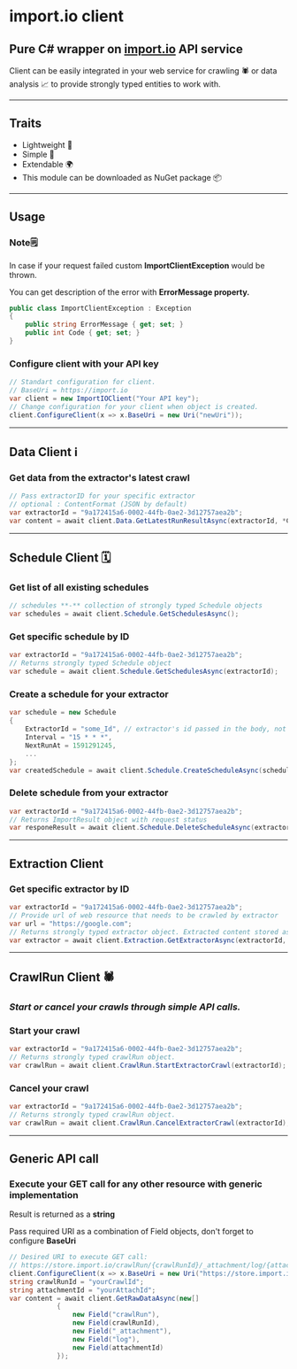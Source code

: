 # import.io client

## Pure C# wrapper on [import.io](http://import.io) API service

Client can be easily integrated in your web service for crawling 🕷️ or data analysis 📈 to provide strongly typed entities to work with.

---

## Traits

- Lightweight 🍃
- Simple 🐣
- Extendable 🌍
- This module can be downloaded as NuGet package 📦

---

## Usage

### **Note**🗒️

In case if your request failed custom **ImportClientException** would be thrown.

You can get description of the error with **ErrorMessage property.**

```csharp
public class ImportClientException : Exception
{
    public string ErrorMessage { get; set; }
    public int Code { get; set; }
}
```

### Configure client with your API key

```csharp
// Standart configuration for client.
// BaseUri = https://import.io
var client = new ImportIOClient("Your API key");
// Change configuration for your client when object is created.
client.ConfigureClient(x => x.BaseUri = new Uri("newUri"));
```

---

## Data Client ℹ️

### Get data from the extractor's latest crawl

```csharp
// Pass extractorID for your specific extractor
// optional : ContentFormat (JSON by default)
var extractorId = "9a172415a6-0002-44fb-0ae2-3d12757aea2b";
var content = await client.Data.GetLatestRunResultAsync(extractorId, *ContentFormat.CSV*);
```

---

## Schedule Client 🗓️

### Get list of all existing schedules

```csharp
// schedules **-** collection of strongly typed Schedule objects
var schedules = await client.Schedule.GetSchedulesAsync();
```

### Get specific schedule by ID

```csharp
var extractorId = "9a172415a6-0002-44fb-0ae2-3d12757aea2b";
// Returns strongly typed Schedule object
var schedule = await client.Schedule.GetSchedulesAsync(extractorId);
```

### Create a schedule for your extractor

```csharp
var schedule = new Schedule
{
	ExtractorId = "some_Id", // extractor's id passed in the body, not in the URL
	Interval = "15 * * *",
	NextRunAt = 1591291245,
	...
};
var createdSchedule = await client.Schedule.CreateScheduleAsync(schedule);
```

### Delete schedule from your extractor

```csharp
var extractorId = "9a172415a6-0002-44fb-0ae2-3d12757aea2b";
// Returns ImportResult object with request status
var responeResult = await client.Schedule.DeleteScheduleAsync(extractorId);
```

---

## Extraction Client

### Get specific extractor by ID

```csharp
var extractorId = "9a172415a6-0002-44fb-0ae2-3d12757aea2b";
// Provide url of web resource that needs to be crawled by extractor
var url = "https://google.com";
// Returns strongly typed extractor object. Extracted content stored as JObject.
var extractor = await client.Extraction.GetExtractorAsync(extractorId, url);
```

---

## CrawlRun Client 🕷️

### *Start or cancel your crawls  through simple API calls.*

### Start your crawl

```csharp
var extractorId = "9a172415a6-0002-44fb-0ae2-3d12757aea2b";
// Returns strongly typed crawlRun object.
var crawlRun = await client.CrawlRun.StartExtractorCrawl(extractorId);
```

### Cancel your crawl

```csharp
var extractorId = "9a172415a6-0002-44fb-0ae2-3d12757aea2b";
// Returns strongly typed crawlRun object.
var crawlRun = await client.CrawlRun.CancelExtractorCrawl(extractorId);
```

---

## Generic API call

### Execute your GET call for any other resource with generic implementation

Result is returned as a **string**

Pass required URI as a combination of Field objects, don't forget to configure **BaseUri**

```csharp
// Desired URI to execute GET call: 
// https://store.import.io/crawlRun/{crawlRunId}/_attachment/log/{attachmentId}
client.ConfigureClient(x => x.BaseUri = new Uri("https://store.import.io"));
string crawlRunId = "yourCrawlId";
string attachmentId = "yourAttachId";
var content = await client.GetRawDataAsync(new[]
            {
                new Field("crawlRun"),
                new Field(crawlRunId),
                new Field("_attachment"),
                new Field("log"),
                new Field(attachmentId)
            });
```
